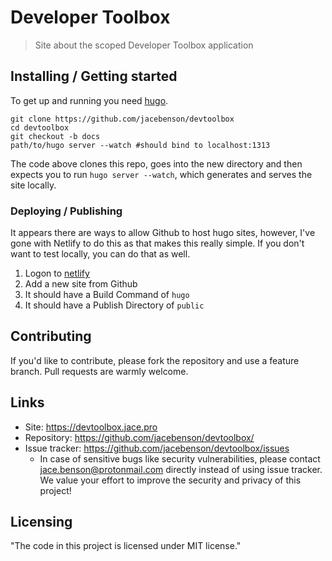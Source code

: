 # Developer Toolbox

> Site about the scoped Developer Toolbox application

## Installing / Getting started

To get up and running you need [hugo](https://github.com/gohugoio/hugo/releases).

```shell
git clone https://github.com/jacebenson/devtoolbox
cd devtoolbox
git checkout -b docs
path/to/hugo server --watch #should bind to localhost:1313
```

The code above clones this repo, goes into the new directory
and then expects you to run `hugo server --watch`, which 
generates and serves the site locally.

### Deploying / Publishing

It appears there are ways to allow Github to host hugo sites, 
however, I've gone with Netlify to do this as that makes this really simple.  If you don't want to test locally, you can do that as well.

1.  Logon to [netlify](https://netlify.com)
2.  Add a new site from Github
3.  It should have a Build Command of `hugo`
4.  It should have a Publish Directory of `public`

## Contributing

If you'd like to contribute, please fork the repository and use a feature
branch. Pull requests are warmly welcome.

## Links

- Site: https://devtoolbox.jace.pro
- Repository: https://github.com/jacebenson/devtoolbox/
- Issue tracker: https://github.com/jacebenson/devtoolbox/issues
  - In case of sensitive bugs like security vulnerabilities, please contact
    jace.benson@protonmail.com directly instead of using issue tracker. We value your effort
    to improve the security and privacy of this project!

## Licensing

"The code in this project is licensed under MIT license."
